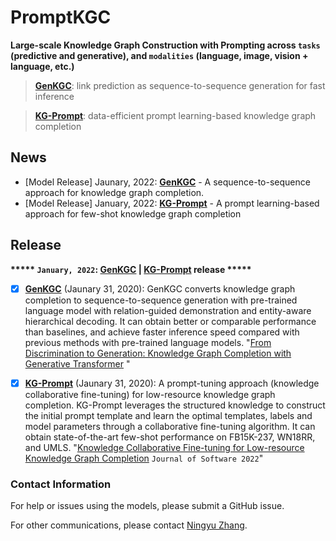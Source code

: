 # PromptKGC

**Large-scale Knowledge Graph Construction with Prompting across ```tasks``` (predictive and generative), and ```modalities``` (language, image, vision + language, etc.)**

<!--## Large-scale Knowledge Graph Construction with Prompting Across Tasks and Modalities-->

> [**GenKGC**](https://github.com/zjunlp/PromptKGC/tree/main/GenKGC):  link prediction as sequence-to-sequence generation for fast inference

> [**KG-Prompt**](https://github.com/zjunlp/PromptKGC/tree/main/KGPrompt): data-efficient prompt learning-based knowledge graph completion


## News
- [Model Release] Jaunary, 2022: [**GenKGC**](https://github.com/zjunlp/PromptKGC/tree/main/GenKGC) - A sequence-to-sequence approach for knowledge graph completion.
- [Model Release] January, 2022: [**KG-Prompt**](https://github.com/zjunlp/PromptKGC/tree/main/KGPrompt) - A prompt learning-based approach for few-shot knowledge graph completion


## Release

**\*\*\*\*\* ```January, 2022```: [GenKGC](https://github.com/zjunlp/PromptKGC/tree/main/GenKGC) | [KG-Prompt](https://github.com/zjunlp/PromptKGC/tree/main/KGPrompt) release \*\*\*\*\***

- [x] [**GenKGC**](https://github.com/zjunlp/PromptKGC/tree/main/GenKGC) (Jaunary 31, 2020): GenKGC converts knowledge graph completion to sequence-to-sequence generation with pre-trained language model with relation-guided demonstration and entity-aware hierarchical decoding. It can obtain better or comparable performance than baselines, and achieve faster inference speed compared with previous methods with pre-trained language models. "[From Discrimination to Generation: Knowledge Graph Completion with Generative Transformer](https://arxiv.org/pdf/2202.02113.pdf) "
- [x] [**KG-Prompt**](https://github.com/zjunlp/PromptKGC/tree/main/KGPrompt) (Jaunary 31, 2020): A prompt-tuning approach (knowledge collaborative fine-tuning) for low-resource knowledge graph completion. KG-Prompt leverages the structured knowledge to construct the initial prompt template and learn the optimal templates, labels and model parameters through a collaborative fine-tuning algorithm.  It can obtain state-of-the-art few-shot performance on FB15K-237, WN18RR, and UMLS. "[Knowledge Collaborative Fine-tuning for Low-resource Knowledge Graph Completion](http://jos.org.cn/jos/article/abstract/6628?st=search) ```Journal of Software 2022```"




### Contact Information

For help or issues using the models, please submit a GitHub issue.

For other communications, please contact [Ningyu Zhang](https://person.zju.edu.cn/en/ningyu/).
